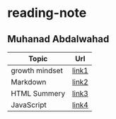 # reading-note
## Muhanad Abdalwahad

| Topic            |      Url           |  
|------------------|:------------------:|
| growth mindset   |[link1](./read1.md) |
| Markdown         |[link2](./read2.md) |  
| HTML Summery     |[link3](./read3.md) |
|JavaScript        |[link4](./read4.md) |